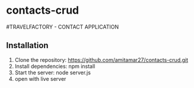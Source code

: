 # contacts-crud

#TRAVELFACTORY - CONTACT APPLICATION

## Installation
1. Clone the repository:  https://github.com/amitamar27/contacts-crud.git
2. Install dependencies:  npm install
3. Start the server:  node server.js
4. open with live server

